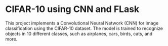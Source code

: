 # CIFAR-10 using CNN and FLask
This project implements a Convolutional Neural Network (CNN) for image classification using the CIFAR-10 dataset. The model is trained to recognize objects in 10 different classes, such as airplanes, cars, birds, cats, and more.
